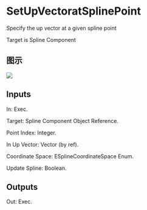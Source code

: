 # SetUpVectoratSplinePoint

Specify the up vector at a given spline point

Target is Spline Component

## 图示

![]($-20221218-21013464.png)

## Inputs

In: Exec.

Target: Spline Component Object Reference.

Point Index: Integer.

In Up Vector: Vector (by ref).

Coordinate Space: ESplineCoordinateSpace Enum.

Update Spline: Boolean.  

## Outputs

Out: Exec.

